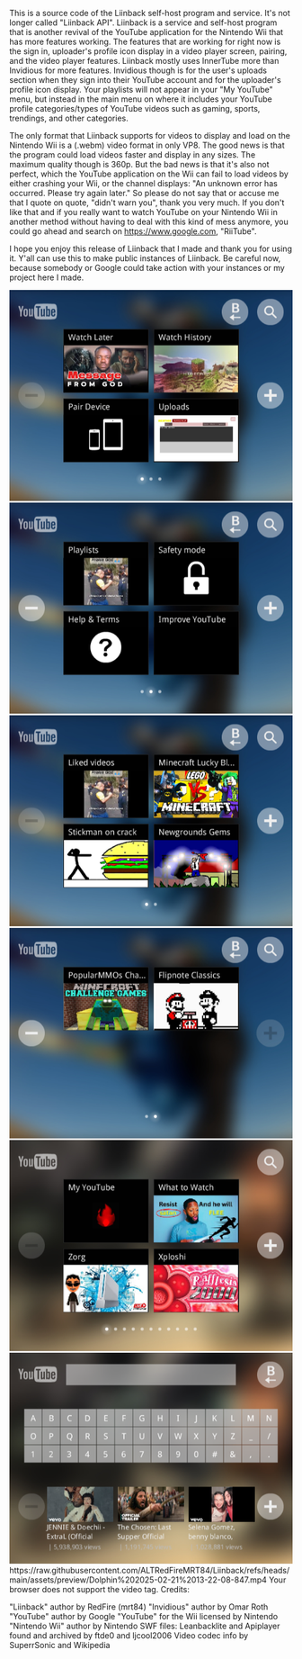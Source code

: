 This is a source code of the Liinback self-host program and service. It's not longer called "Liinback API".
Liinback is a service and self-host program that is another revival of the YouTube application for the Nintendo Wii that has more features working.
The features that are working for right now is the sign in, uploader's profile icon display in a video player screen, pairing, and the video player features.
Liinback mostly uses InnerTube more than Invidious for more features. Invidious though is for the user's uploads section when they sign into their YouTube account and for the uploader's profile icon display.
Your playlists will not appear in your "My YouTube" menu, but instead in the main menu on where it includes your YouTube profile categories/types of YouTube videos such as gaming, sports, trendings, and other categories.

The only format that Liinback supports for videos to display and load on the Nintendo Wii is a (.webm) video format in only VP8. The good news is that the program could load videos faster and display in any sizes.
The maximum quality though is 360p. But the bad news is that it's also not perfect, which the YouTube application on the Wii can fail to load videos by either crashing your Wii, or the channel displays:
"An unknown error has occurred. Please try again later." So please do not say that or accuse me that I quote on quote, "didn't warn you", thank you very much. If you don't like that and if you really want to watch YouTube
on your Nintendo Wii in another method without having to deal with this kind of mess anymore, you could go ahead and search on https://www.google.com, "RiiTube".

I hope you enjoy this release of Liinback that I made and thank you for using it. Y'all can use this to make public instances of Liinback. Be careful now, because somebody or Google could take action with your instances or my
project here I made.

<img src="./images/preview/HCXEWB_2025-02-21_13-16-49.png"/>
<img src="./images/preview/HCXEWB_2025-02-21_13-17-04.png"/>
<img src="./images/preview/HCXEWB_2025-02-21_13-17-30.png"/>
<img src="./images/preview/HCXEWB_2025-02-21_13-17-42.png"/>
<img src="./images/preview/HCXEWB_2025-02-21_13-25-31.png"/>
<img src="./images/preview/HCXEWB_2025-02-21_13-25-55.png"/>
https://raw.githubusercontent.com/ALTRedFireMRT84/Liinback/refs/heads/main/assets/preview/Dolphin%202025-02-21%2013-22-08-847.mp4
  Your browser does not support the video tag.
</video>
Credits:

"Liinback" author by RedFire (mrt84)
"Invidious" author by Omar Roth
"YouTube" author by Google
"YouTube" for the Wii licensed by Nintendo
"Nintendo Wii" author by Nintendo
SWF files: Leanbacklite and Apiplayer found and archived by ftde0 and ljcool2006
Video codec info by SuperrSonic and Wikipedia
